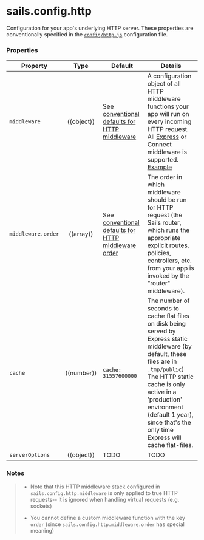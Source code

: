 # sails.config.http

Configuration for your app's underlying HTTP server.  These properties are conventionally specified in the [`config/http.js`](/#/documentation/anatomy/myApp/config/http.js.html) configuration file.


### Properties

  Property          | Type       | Default   | Details
 ------------------ |:----------:| --------- | -------
 `middleware`       | ((object)) | See [conventional defaults for HTTP middleware](http://beta.sailsjs.org/#/documentation/concepts/Middleware?q=conventional-defaults) | A configuration object of all HTTP middleware functions your app will run on every incoming HTTP request.  All [Express](https://github.com/expressjs/) or Connect middleware is supported.<br/>[Example](https://gist.github.com/mikermcneil/9cbd68c95839da480e97)
 `middleware.order` | ((array))  | See [conventional defaults for HTTP middleware order](https://github.com/balderdashy/sails/blob/master/lib/hooks/http/index.js#l51-66) | The order in which middleware should be run for HTTP request (the Sails router, which runs the appropriate explicit routes, policies, controllers, etc. from your app is invoked by the "router" middleware).
 `cache`            | ((number)) | `cache: 31557600000` | The number of seconds to cache flat files on disk being served by Express static middleware (by default, these files are in `.tmp/public`)<br/>The HTTP static cache is only active in a 'production' environment (default 1 year), since that's the only time Express will cache flat-files.
 `serverOptions`    | ((object)) | TODO      | TODO



### Notes

> + Note that this HTTP middleware stack configured in `sails.config.http.middleware` is only applied to true HTTP requests-- it is ignored when handling virtual requests (e.g. sockets)
>
> + You cannot define a custom middleware function with the key `order` (since `sails.config.http.middleware.order` has special meaning)



<docmeta name="uniqueID" value="sailsconfighttp178274">
<docmeta name="displayName" value="sails.config.http">






<!--
# Express
### What is this?
If you want to use custom middleware or add local variables and helpers to templates you can do so by configuring express in this config file.

### Description


This configuration file lets you easily add [Express](https://github.com/expressjs/) middleware, local variables and helpers for templates and directly access the application instance before it starts.

 -->








